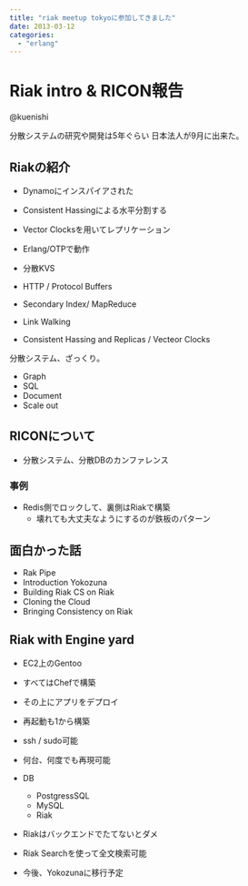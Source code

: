 ```yaml
---
title: "riak meetup tokyoに参加してきました"
date: 2013-03-12
categories:
  - "erlang"
---
```


# Riak intro & RICON報告

@kuenishi

分散システムの研究や開発は5年ぐらい
日本法人が9月に出来た。

## Riakの紹介

* Dynamoにインスパイアされた
* Consistent Hassingによる水平分割する
* Vector Clocksを用いてレプリケーション
* Erlang/OTPで動作
* 分散KVS

* HTTP / Protocol Buffers
* Secondary Index/ MapReduce
* Link Walking
* Consistent Hassing and Replicas / Vecteor Clocks

分散システム、ざっくり。

* Graph
* SQL
* Document
* Scale out

## RICONについて

* 分散システム、分散DBのカンファレンス

### 事例

* Redis側でロックして、裏側はRiakで構築
  * 壊れても大丈夫なようにするのが鉄板のパターン

## 面白かった話

* Rak Pipe
* Introduction Yokozuna
* Building Riak CS on Riak
* Cloning the Cloud
* Bringing Consistency on Riak

## Riak with Engine yard

* EC2上のGentoo
* すべてはChefで構築
* その上にアプリをデプロイ
* 再起動も1から構築
* ssh / sudo可能
* 何台、何度でも再現可能

* DB
  * PostgressSQL
  * MySQL
  * Riak

* Riakはバックエンドでたてないとダメ
* Riak Searchを使って全文検索可能
* 今後、Yokozunaに移行予定

